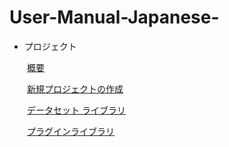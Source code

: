 # User-Manual-Japanese-

- プロジェクト

　　[概要](https://github.com/CS-eukarya/User-Manual-Japanese-/blob/d73f923e11ee56f3f60b3d8cf6028c600fee5797/%E6%A6%82%E8%A6%81.md)

  　　[新規プロジェクトの作成](https://github.com/CS-eukarya/User-Manual-Japanese-/blob/dba766bd82caf4a77ef2faafb27b6634202efc63/%E6%96%B0%E8%A6%8F%E3%83%97%E3%83%AD%E3%82%B8%E3%82%A7%E3%82%AF%E3%83%88%E3%81%AE%E4%BD%9C%E6%88%90.md)

  　　[データセット ライブラリ](https://github.com/CS-eukarya/User-Manual-Japanese-/blob/dba766bd82caf4a77ef2faafb27b6634202efc63/%E3%83%87%E3%83%BC%E3%82%BF%E3%82%BB%E3%83%83%E3%83%88%E3%83%A9%E3%82%A4%E3%83%96%E3%83%A9%E3%83%AA.md)

　　[プラグインライブラリ](https://github.com/CS-eukarya/User-Manual-Japanese-/blob/dba766bd82caf4a77ef2faafb27b6634202efc63/%E3%83%97%E3%83%A9%E3%82%B0%E3%82%A4%E3%83%B3%E3%83%A9%E3%82%A4%E3%83%96%E3%83%A9%E3%83%AA.md)
  
